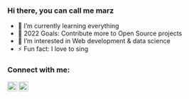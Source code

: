 ### Hi there, you can call me marz



- 🌱 I’m currently learning everything
- 🥅 2022 Goals: Contribute more to Open Source projects
- 👀 I’m interested in Web development & data science
- ⚡ Fun fact: I love to sing

### Connect with me:

[<img align="left" alt="codeSTACKr | Twitter" width="22px" src="https://cdn.jsdelivr.net/npm/simple-icons@v3/icons/twitter.svg" />][twitter]
[<img align="left" alt="codeSTACKr | LinkedIn" width="22px" src="https://cdn.jsdelivr.net/npm/simple-icons@v3/icons/linkedin.svg" />][linkedin]


<br />



[twitter]: https://twitter.com/Marzelonn
[linkedin]: https://www.linkedin.com/in/jaffer-sathick-6727a31ab/
